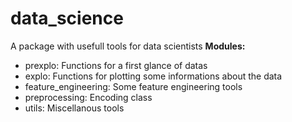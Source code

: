 # data_science
A package with usefull tools for data scientists
**Modules:**
  - prexplo: Functions for a first glance of datas
  - explo: Functions for plotting some informations about the data
  - feature_engineering: Some feature engineering tools
  - preprocessing: Encoding class
  - utils: Miscellanous tools
